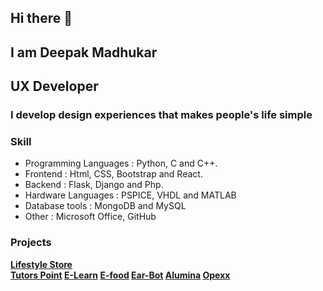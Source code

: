 ## Hi there 👋
## I am Deepak Madhukar
## UX Developer
### I develop design experiences that makes people's life simple
### Skill
- Programming Languages : Python, C and C++.
- Frontend : Html, CSS, Bootstrap and React.
- Backend : Flask, Django and Php.
- Hardware Languages : PSPICE, VHDL and MATLAB
- Database tools : MongoDB and MySQL
- Other : Microsoft Office, GitHub


<!--
**deepak-madhukar/deepak-madhukar** is a ✨ _special_ ✨ repository because its `README.md` (this file) appears on your GitHub profile.

Here are some ideas to get you started:

- 🔭 I’m currently working on ...
- 🌱 I’m currently learning ...
- 👯 I’m looking to collaborate on ...
- 🤔 I’m looking for help with ...
- 💬 Ask me about ...
- 📫 How to reach me: ...
- 😄 Pronouns: ...
- ⚡ Fun fact: ...
-->

### Projects
**[Lifestyle Store](https://github.com/deepak-madhukar/Lifestyle-Store)</br>
[Tutors Point](https://github.com/deepak-madhukar/Tutorspoint)
[E-Learn](https://github.com/deepak-madhukar/ELearn)
[E-food](https://github.com/deepak-madhukar/EFood)
[Ear-Bot](https://github.com/deepak-madhukar/EarBot)
[Alumina](https://github.com/deepak-madhukar/Alumini-Management)
[Opexx](https://github.com/deepak-madhukar/Opexx)**



